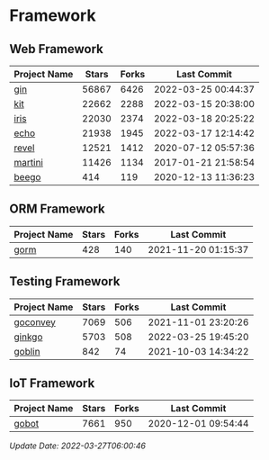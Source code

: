# Framework

## Web Framework
| Project Name | Stars | Forks | Last Commit |
| ------------ | ----- | ----- | ----------- |
| [gin](https://github.com/gin-gonic/gin) | 56867 | 6426 | 2022-03-25 00:44:37 |
| [kit](https://github.com/go-kit/kit) | 22662 | 2288 | 2022-03-15 20:38:00 |
| [iris](https://github.com/kataras/iris) | 22030 | 2374 | 2022-03-18 20:25:22 |
| [echo](https://github.com/labstack/echo) | 21938 | 1945 | 2022-03-17 12:14:42 |
| [revel](https://github.com/revel/revel) | 12521 | 1412 | 2020-07-12 05:57:36 |
| [martini](https://github.com/go-martini/martini) | 11426 | 1134 | 2017-01-21 21:58:54 |
| [beego](https://github.com/astaxie/beego) | 414 | 119 | 2020-12-13 11:36:23 |

## ORM Framework
| Project Name | Stars | Forks | Last Commit |
| ------------ | ----- | ----- | ----------- |
| [gorm](https://github.com/jinzhu/gorm) | 428 | 140 | 2021-11-20 01:15:37 |

## Testing Framework
| Project Name | Stars | Forks | Last Commit |
| ------------ | ----- | ----- | ----------- |
| [goconvey](https://github.com/smartystreets/goconvey) | 7069 | 506 | 2021-11-01 23:20:26 |
| [ginkgo](https://github.com/onsi/ginkgo) | 5703 | 508 | 2022-03-25 19:45:20 |
| [goblin](https://github.com/franela/goblin) | 842 | 74 | 2021-10-03 14:34:22 |

## IoT Framework
| Project Name | Stars | Forks | Last Commit |
| ------------ | ----- | ----- | ----------- |
| [gobot](https://github.com/hybridgroup/gobot) | 7661 | 950 | 2020-12-01 09:54:44 |

*Update Date: 2022-03-27T06:00:46*